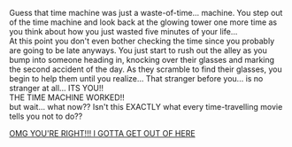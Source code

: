 Guess that time machine was just a waste-of-time... machine.  You step out of the time machine and look back at the glowing tower one more time as you think about how you just wasted five minutes of your life...   
At this point you don't even bother checking the time since you probably are going to be late anyways. You just start to rush out the alley as you bump into someone heading in, knocking over their glasses and marking the second accident of the day. As they scramble to find their glasses, you begin to help them until you realize... That stranger before you... is no stranger at all... ITS YOU!!  
THE TIME MACHINE WORKED!!  
but wait... what now?? Isn't this EXACTLY what every time-travelling movie tells you not to do??

[OMG YOU'RE RIGHT!!! I GOTTA GET  OUT OF HERE](../../../before-tm/school.md)